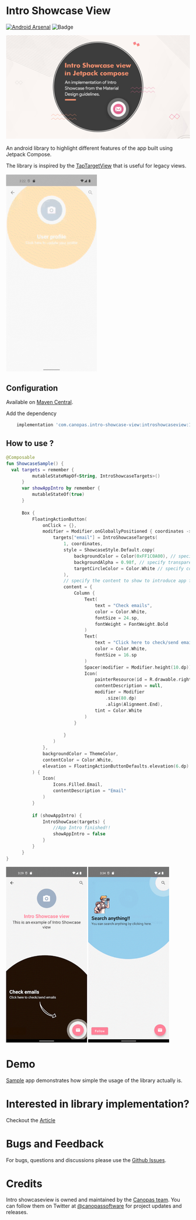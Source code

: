 # Intro Showcase View
[![Android Arsenal]( https://img.shields.io/badge/Android%20Arsenal-Intro--showcase--view-green.svg?style=flat )]( https://android-arsenal.com/details/1/8387 )
<img alt="Badge" height="20px" src="https://androidweekly.net/issues/issue-506/badge">


<img src="assets/4-%20intro%20showcase.jpg" />


An android library to highlight different features of the app built using Jetpack Compose.

The library is inspired by the [TapTargetView](https://github.com/KeepSafe/TapTargetView) that is useful for legacy views.


<img src="assets/main_intro.gif" height="540" />

## Configuration

Available on [Maven Central](https://search.maven.org/artifact/com.canopas.intro-showcase-view/introshowcaseview).

Add the dependency
```gradle
    implementation 'com.canopas.intro-showcase-view:introshowcaseview:1.0.5'

```

## How to use ?
```kotlin
@Composable
fun ShowcaseSample() {
  val targets = remember {
          mutableStateMapOf<String, IntroShowcaseTargets>()
      }
      var showAppIntro by remember {
          mutableStateOf(true)
      }

      Box {
          FloatingActionButton(
              onClick = {},
              modifier = Modifier.onGloballyPositioned { coordinates ->
                  targets["email"] = IntroShowcaseTargets(
                      1, coordinates,
                      style = ShowcaseStyle.Default.copy(
                          backgroundColor = Color(0xFF1C0A00), // specify color of background
                          backgroundAlpha = 0.98f, // specify transparency of background
                          targetCircleColor = Color.White // specify color of target circle
                      ),
                      // specify the content to show to introduce app feature
                      content = {
                          Column {
                              Text(
                                  text = "Check emails",
                                  color = Color.White,
                                  fontSize = 24.sp,
                                  fontWeight = FontWeight.Bold
                              )
                              Text(
                                  text = "Click here to check/send emails",
                                  color = Color.White,
                                  fontSize = 16.sp
                              )
                              Spacer(modifier = Modifier.height(10.dp))
                              Icon(
                                  painterResource(id = R.drawable.right_arrow),
                                  contentDescription = null,
                                  modifier = Modifier
                                      .size(80.dp)
                                      .align(Alignment.End),
                                  tint = Color.White
                              )
                          }

                      }
                  )
              },
              backgroundColor = ThemeColor,
              contentColor = Color.White,
              elevation = FloatingActionButtonDefaults.elevation(6.dp)
          ) {
              Icon(
                  Icons.Filled.Email,
                  contentDescription = "Email"
              )
          }

          if (showAppIntro) {
              IntroShowCase(targets) {
                  //App Intro finished!!
                  showAppIntro = false
              }
          }
      }
}

```
<img src="assets/intro2.gif" height="480" />
<img src="assets/intro3.gif" height="480" />

# Demo
[Sample](https://github.com/canopas/Intro-showcase-view/tree/master/app) app demonstrates how simple the usage of the library actually is.

# Interested in library implementation?
Checkout the [Article](https://blog.canopas.com/intro-showcase-view-in-jetpack-compose-ac044cd3bf28)

# Bugs and Feedback
For bugs, questions and discussions please use the [Github Issues](https://github.com/canopas/JetTapTarget/issues).

# Credits

Intro showcaseview is owned and maintained by the [Canopas team](https://canopas.com/). You can follow them on Twitter at [@canopassoftware](https://twitter.com/canopassoftware) for project updates and releases.
